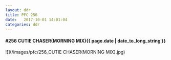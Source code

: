 ```yaml
---
layout: ddr
title: PFC 256
date:   2017-10-01 14:01:04
categories: ddr
---
```


#### **#256** CUTIE CHASER(MORNING MIX)<span class="pull-right">{{ page.date | date_to_long_string }}</span>
![](/images/pfc/256_CUTIE CHASER(MORNING MIX).jpg)
